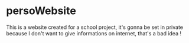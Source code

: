 # persoWebsite
This is a website created for a school project, it's gonna be set in private because I don't want to give informations on internet, that's a bad idea !
